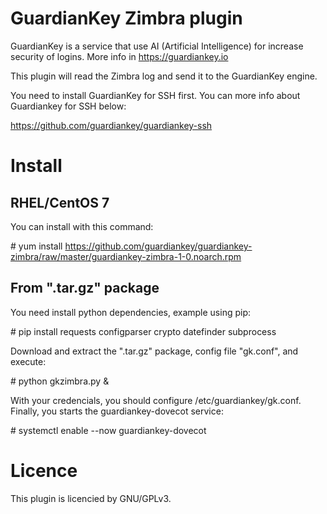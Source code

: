 # GuardianKey Zimbra plugin

GuardianKey is a service that use AI (Artificial Intelligence) for increase security of logins. More info in https://guardiankey.io

This plugin will read the Zimbra log and send it to the GuardianKey engine. 

You need to install GuardianKey for SSH first. You can more info about Guardiankey for SSH below:

https://github.com/guardiankey/guardiankey-ssh


# Install


## RHEL/CentOS 7

You can install with this command:

\# yum install  https://github.com/guardiankey/guardiankey-zimbra/raw/master/guardiankey-zimbra-1-0.noarch.rpm



## From ".tar.gz" package

You need install python dependencies, example using pip:

\# pip install requests configparser crypto datefinder subprocess

Download and extract the ".tar.gz" package, config file "gk.conf", and execute:

\# python gkzimbra.py &


With your credencials, you should configure /etc/guardiankey/gk.conf. Finally, you starts the guardiankey-dovecot service:

\# systemctl enable --now guardiankey-dovecot



# Licence

This plugin is licencied by GNU/GPLv3.


